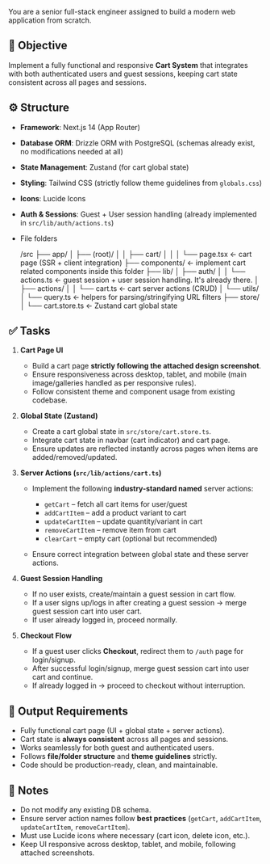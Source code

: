 You are a senior full-stack engineer assigned to build a modern web application from scratch.

## 💼 Objective

Implement a fully functional and responsive **Cart System** that integrates with both authenticated users and guest sessions, keeping cart state consistent across all pages and sessions.

## ⚙️ Structure

- **Framework**: Next.js 14 (App Router)
- **Database ORM**: Drizzle ORM with PostgreSQL (schemas already exist, no modifications needed at all)
- **State Management**: Zustand (for cart global state)
- **Styling**: Tailwind CSS (strictly follow theme guidelines from `globals.css`)
- **Icons**: Lucide Icons
- **Auth & Sessions**: Guest + User session handling (already implemented in `src/lib/auth/actions.ts`)
- File folders

  /src
  ├── app/
  │ ├── (root)/
  │ │ ├── cart/
  │ │ │ └── page.tsx ← cart page (SSR + client integration)
  ├── components/ ← implement cart related components inside this folder
  ├── lib/
  │ ├── auth/
  │ │ └── actions.ts ← guest session + user session handling. It's already there.
  │ ├── actions/
  │ │ └── cart.ts ← cart server actions (CRUD)
  │ └── utils/
  │ └── query.ts ← helpers for parsing/stringifying URL filters
  ├── store/
  │ └── cart.store.ts ← Zustand cart global state

## ✅ Tasks

1. **Cart Page UI**

   - Build a cart page **strictly following the attached design screenshot**.
   - Ensure responsiveness across desktop, tablet, and mobile (main image/galleries handled as per responsive rules).
   - Follow consistent theme and component usage from existing codebase.

2. **Global State (Zustand)**

   - Create a cart global state in `src/store/cart.store.ts`.
   - Integrate cart state in navbar (cart indicator) and cart page.
   - Ensure updates are reflected instantly across pages when items are added/removed/updated.

3. **Server Actions (`src/lib/actions/cart.ts`)**

   - Implement the following **industry-standard named** server actions:

     - `getCart` – fetch all cart items for user/guest
     - `addCartItem` – add a product variant to cart
     - `updateCartItem` – update quantity/variant in cart
     - `removeCartItem` – remove item from cart
     - `clearCart` – empty cart (optional but recommended)

   - Ensure correct integration between global state and these server actions.

4. **Guest Session Handling**

   - If no user exists, create/maintain a guest session in cart flow.
   - If a user signs up/logs in after creating a guest session → merge guest session cart into user cart.
   - If user already logged in, proceed normally.

5. **Checkout Flow**

   - If a guest user clicks **Checkout**, redirect them to `/auth` page for login/signup.
   - After successful login/signup, merge guest session cart into user cart and continue.
   - If already logged in → proceed to checkout without interruption.

## 📌 Output Requirements

- Fully functional cart page (UI + global state + server actions).
- Cart state is **always consistent** across all pages and sessions.
- Works seamlessly for both guest and authenticated users.
- Follows **file/folder structure** and **theme guidelines** strictly.
- Code should be production-ready, clean, and maintainable.

## 📝 Notes

- Do not modify any existing DB schema.
- Ensure server action names follow **best practices** (`getCart`, `addCartItem`, `updateCartItem`, `removeCartItem`).
- Must use Lucide icons where necessary (cart icon, delete icon, etc.).
- Keep UI responsive across desktop, tablet, and mobile, following attached screenshots.
